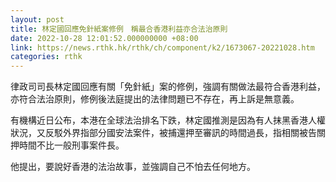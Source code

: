 ```yaml
---
layout: post
title: 林定國回應免針紙案修例　稱最合香港利益亦合法治原則
date: 2022-10-28 12:01:52.000000000 +08:00
link: https://news.rthk.hk/rthk/ch/component/k2/1673067-20221028.htm
categories: rthk
---
```


律政司司長林定國回應有關「免針紙」案的修例，強調有關做法最符合香港利益，亦符合法治原則，修例後法庭提出的法律問題已不存在，再上訴是無意義。

有機構近日公布，本港在全球法治排名下跌，林定國推測是因為有人抹黑香港人權狀況，又反駁外界指部分國安法案件，被捕還押至審訊的時間過長，指相關被告關押時間不比一般刑事案件長。

他提出，要說好香港的法治故事，並強調自己不怕去任何地方。
